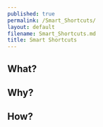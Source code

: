 ```yaml
---
published: true
permalink: /Smart_Shortcuts/
layout: default
filename: Smart_Shortcuts.md
title: Smart Shortcuts
---
```




## What?  


## Why?  


## How?  


